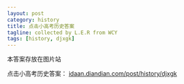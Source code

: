 ```yaml
---
layout: post
category: history
title: 点击小高考历史答案
tagline: collected by L.E.R from WCY
tags: [history, djxgk]
---
```

本答案存放在图片站

点击小高考历史答案： [idaan.diandian.com/post/history/djxgk](http://idaan.diandian.com/post/history/djxgk)
